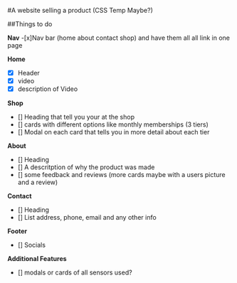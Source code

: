 #A website selling a product (CSS Temp Maybe?)

##Things to do


**Nav**
-[x]Nav bar (home about contact shop) and have them all all link in one page

**Home**
- [x]	Header
- [x]	video 
- [x]	description of Video	

**Shop**
- []	Heading that tell you your at the shop
- []	cards with different options like monthly memberships (3 tiers)	
- []	Modal on each card that tells you in more detail about each tier

**About**
- []	Heading 
- []	A descritption of why the product was made 
- []	some feedback and reviews (more cards maybe with a users picture and a review)

**Contact**
- []	Heading
- []	List address, phone, email and any other info 

**Footer**
- []	Socials


**Additional Features**
- []	modals or cards of all sensors used?
